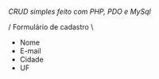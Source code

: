 *CRUD simples feito com PHP, PDO e MySql*


/ Formulário de cadastro \
- Nome 
- E-mail
- Cidade
- UF


